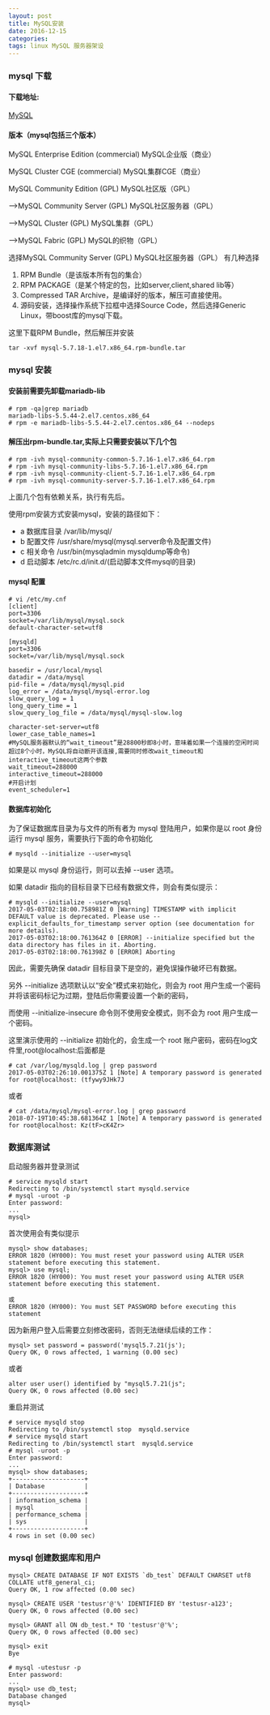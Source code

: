 ```yaml
---
layout: post
title: MySQL安装
date: 2016-12-15
categories: 
tags: linux MySQL 服务器架设
---
```


### mysql 下载
#### 下载地址:
[MySQL](http://www.mysql.com/downloads/)

#### 版本（mysql包括三个版本）

MySQL Enterprise Edition (commercial) MySQL企业版（商业）

MySQL Cluster CGE (commercial) MySQL集群CGE（商业）

MySQL Community Edition (GPL) MySQL社区版（GPL）

-->MySQL Community Server (GPL) MySQL社区服务器（GPL）

-->MySQL Cluster (GPL) MySQL集群（GPL）

-->MySQL Fabric (GPL) MySQL的织物（GPL）

选择MySQL Community Server (GPL) MySQL社区服务器（GPL）
有几种选择

1. RPM Bundle（是该版本所有包的集合）
2. RPM PACKAGE（是某个特定的包，比如server,client,shared lib等）
3. Compressed TAR Archive，是编译好的版本，解压可直接使用。
4. 源码安装，选择操作系统下拉框中选择Source Code，然后选择Generic Linux，带boost库的mysql下载。

这里下载RPM Bundle，然后解压并安装

```
tar -xvf mysql-5.7.18-1.el7.x86_64.rpm-bundle.tar
```
### mysql 安装
#### 安装前需要先卸载mariadb-lib

```
# rpm -qa|grep mariadb
mariadb-libs-5.5.44-2.el7.centos.x86_64
# rpm -e mariadb-libs-5.5.44-2.el7.centos.x86_64 --nodeps
```
#### 解压出rpm-bundle.tar,实际上只需要安装以下几个包
```
# rpm -ivh mysql-community-common-5.7.16-1.el7.x86_64.rpm
# rpm -ivh mysql-community-libs-5.7.16-1.el7.x86_64.rpm
# rpm -ivh mysql-community-client-5.7.16-1.el7.x86_64.rpm
# rpm -ivh mysql-community-server-5.7.16-1.el7.x86_64.rpm
```
上面几个包有依赖关系，执行有先后。

使用rpm安装方式安装mysql，安装的路径如下：

* a 数据库目录 /var/lib/mysql/
* b 配置文件 /usr/share/mysql(mysql.server命令及配置文件)
* c 相关命令 /usr/bin(mysqladmin mysqldump等命令)
* d 启动脚本 /etc/rc.d/init.d/(启动脚本文件mysql的目录)

#### mysql 配置

```
# vi /etc/my.cnf
[client]
port=3306
socket=/var/lib/mysql/mysql.sock
default-character-set=utf8

[mysqld]
port=3306
socket=/var/lib/mysql/mysql.sock

basedir = /usr/local/mysql
datadir = /data/mysql
pid-file = /data/mysql/mysql.pid
log_error = /data/mysql/mysql-error.log
slow_query_log = 1
long_query_time = 1
slow_query_log_file = /data/mysql/mysql-slow.log

character-set-server=utf8
lower_case_table_names=1
#MySQL服务器默认的“wait_timeout”是28800秒即8小时，意味着如果一个连接的空闲时间超过8个小时，MySQL将自动断开该连接,需要同时修改wait_timeout和interactive_timeout这两个参数
wait_timeout=288000
interactive_timeout=288000
#开启计划
event_scheduler=1
```

#### 数据库初始化
为了保证数据库目录为与文件的所有者为 mysql 登陆用户，如果你是以 root 身份运行 mysql 服务，需要执行下面的命令初始化

```
# mysqld --initialize --user=mysql
```
如果是以 mysql 身份运行，则可以去掉 --user 选项。

如果 datadir 指向的目标目录下已经有数据文件，则会有类似提示：

```
# mysqld --initialize --user=mysql
2017-05-03T02:18:00.758981Z 0 [Warning] TIMESTAMP with implicit DEFAULT value is deprecated. Please use --explicit_defaults_for_timestamp server option (see documentation for more details).
2017-05-03T02:18:00.761364Z 0 [ERROR] --initialize specified but the data directory has files in it. Aborting.
2017-05-03T02:18:00.761398Z 0 [ERROR] Aborting
```
因此，需要先确保 datadir 目标目录下是空的，避免误操作破坏已有数据。

另外 --initialize 选项默认以“安全”模式来初始化，则会为 root 用户生成一个密码并将该密码标记为过期，登陆后你需要设置一个新的密码，

而使用 --initialize-insecure 命令则不使用安全模式，则不会为 root 用户生成一个密码。

这里演示使用的 --initialize 初始化的，会生成一个 root 账户密码，密码在log文件里,root@localhost:后面都是

```
# cat /var/log/mysqld.log | grep password
2017-05-03T02:26:10.001375Z 1 [Note] A temporary password is generated for root@localhost: (tfywy9JHk7J
```
或者

```
# cat /data/mysql/mysql-error.log | grep password
2018-07-19T10:45:38.681364Z 1 [Note] A temporary password is generated for root@localhost: Kz(tF>cK4Zr>
```

### 数据库测试
启动服务器并登录测试

```
# service mysqld start
Redirecting to /bin/systemctl start mysqld.service
# mysql -uroot -p
Enter password: 
...
mysql>
```
首次使用会有类似提示

```
mysql> show databases;
ERROR 1820 (HY000): You must reset your password using ALTER USER statement before executing this statement.
mysql> use mysql;
ERROR 1820 (HY000): You must reset your password using ALTER USER statement before executing this statement.

或
ERROR 1820 (HY000): You must SET PASSWORD before executing this statement 
```
因为新用户登入后需要立刻修改密码，否则无法继续后续的工作：

```
mysql> set password = password('mysql5.7.21(js');
Query OK, 0 rows affected, 1 warning (0.00 sec)
```
或者

```
alter user user() identified by "mysql5.7.21(js";
Query OK, 0 rows affected (0.00 sec)
```
重启并测试

```
# service mysqld stop
Redirecting to /bin/systemctl stop  mysqld.service
# service mysqld start
Redirecting to /bin/systemctl start  mysqld.service
# mysql -uroot -p      
Enter password: 
...
mysql> show databases;
+--------------------+
| Database           |
+--------------------+
| information_schema |
| mysql              |
| performance_schema |
| sys                |
+--------------------+
4 rows in set (0.00 sec)

```


### mysql 创建数据库和用户

```
mysql> CREATE DATABASE IF NOT EXISTS `db_test` DEFAULT CHARSET utf8 COLLATE utf8_general_ci;
Query OK, 1 row affected (0.00 sec)

mysql> CREATE USER 'testusr'@'%' IDENTIFIED BY 'testusr-a123';
Query OK, 0 rows affected (0.00 sec)

mysql> GRANT all ON db_test.* TO 'testusr'@'%';
Query OK, 0 rows affected (0.00 sec)

mysql> exit
Bye

# mysql -utestusr -p
Enter password: 
...
mysql> use db_test;
Database changed
mysql>
```